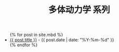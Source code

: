 ﻿---
layout: default
title: 多体动力学 系列
permalink: /mbd/
---

<ul>
{% for post in site.mbd %}
  <li><a href="{{ post.url | relative_url }}">{{ post.title }}</a> - {{ post.date | date: "%Y-%m-%d" }}</li>
{% endfor %}
</ul>
